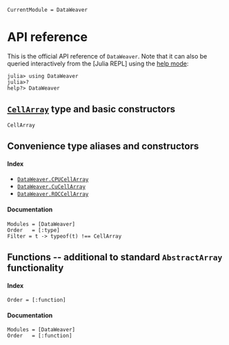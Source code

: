 ```@meta
CurrentModule = DataWeaver
```

# API reference

This is the official API reference of `DataWeaver`. Note that it can also be queried interactively from the [Julia REPL] using the [help mode](https://docs.julialang.org/en/v1/stdlib/REPL/#Help-mode):
```julia-repl
julia> using DataWeaver
julia>?
help?> DataWeaver
```


## [`CellArray`](@ref) type and basic constructors
```@docs
CellArray
```


## Convenience type aliases and constructors
#### Index
* [`DataWeaver.CPUCellArray`](@ref)
* [`DataWeaver.CuCellArray`](@ref)
* [`DataWeaver.ROCCellArray`](@ref)

#### Documentation
```@autodocs
Modules = [DataWeaver]
Order   = [:type]
Filter = t -> typeof(t) !== CellArray
```


## Functions -- additional to standard `AbstractArray` functionality
#### Index
```@index
Order = [:function]
```
#### Documentation
```@autodocs
Modules = [DataWeaver]
Order   = [:function]
```
